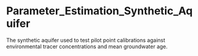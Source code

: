 # Parameter_Estimation_Synthetic_Aquifer
The synthetic aquifer used to test pilot point calibrations against environmental tracer concentrations and mean groundwater age.
